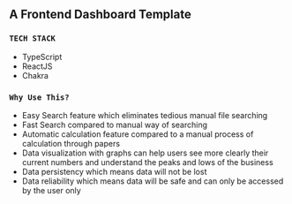 ## A Frontend Dashboard Template

### `TECH STACK`

- TypeScript
- ReactJS
- Chakra

### `Why Use This?`

- Easy Search feature which eliminates tedious manual file searching
- Fast Search compared to manual way of searching
- Automatic calculation feature compared to a manual process of calculation through papers
- Data visualization with graphs can help users see more clearly their current numbers and understand the peaks and lows of the business
- Data persistency which means data will not be lost
- Data reliability which means data will be safe and can only be accessed by the user only
